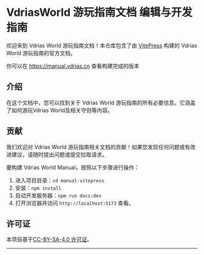 # VdriasWorld 游玩指南文档 编辑与开发指南

欢迎来到 Vdrias World 游玩指南文档！本仓库包含了由 [VitePress](https://vitepress.dev/) 构建的 Vdrias World 游玩指南的官方文档。

你可以在 https://manual.vdrias.cn 查看构建完成的版本

## 介绍

在这个文档中，您可以找到关于 Vdrias World 游玩指南的所有必要信息。它涵盖了如何游玩Vdrias World及相关守则等内容。

## 贡献

我们欢迎对 Vdrias World 游玩指南相关文档的贡献！如果您发现任何问题或有改进建议，请随时提出问题或提交拉取请求。

要构建 Vdrias World Manual，按照以下步骤进行操作：

1. 进入项目目录：`cd manual-vitepress`
2. 安装：`npm install`
3. 启动开发服务器：`npm run docs:dev`
4. 打开浏览器并访问 `http://localhost:5173` 查看。

## 许可证

本项目基于[CC-BY-SA-4.0 许可证](./LICENSE)。

---

